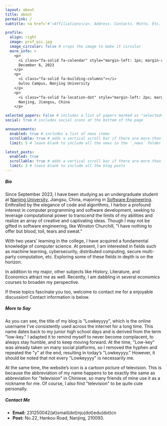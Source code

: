 ```yaml
---
layout: about
title: about
permalink: /
subtitle: <a href='#'>Affiliations</a>. Address. Contacts. Motto. Etc.

profile:
  align: right
  image: prof_pic.jpg
  image_circular: false # crops the image to make it circular
  more_info: >
    <p>
      <i class="fa-solid fa-calendar" style="margin-left: 1px; margin-right: 1px;"></i>
      December 6, 2023
    </p>
    <p>
      <i class="fa-solid fa-building-columns"></i>
      Gulou Campus, Nanjing University
    </p>
    <p>
      <i class="fa-solid fa-location-dot" style="margin-left: 2px; margin-right: 2px;"></i>
      Nanjing, Jiangsu, China
    </p>

selected_papers: False # includes a list of papers marked as "selected={true}"
social: true # includes social icons at the bottom of the page

announcements:
  enabled: true # includes a list of news items
  scrollable: true # adds a vertical scroll bar if there are more than 3 news items
  limit: 5 # leave blank to include all the news in the `_news` folder

latest_posts:
  enabled: true
  scrollable: true # adds a vertical scroll bar if there are more than 3 new posts items
  limit: 3 # leave blank to include all the blog posts
---
```

##### Bio
Since September 2023, I have been studying as an undergraduate student at [Nanjing University](https://www.nju.edu.cn/), Jiangsu, China, majoring in [Software Engineering](https://software.nju.edu.cn/). Enthralled by the elegance of code and algorithms, I harbor a profound interest in computer programming and software development, seeking to leverage computational power to transcend the limits of my abilities and realize an array of creative and captivating ideas. Though I may not be gifted in software engineering, like Winston Churchill, "I have nothing to offer but blood, toil, tears and sweat."

With two years' learning in the college, I have acquired a fundamental knowledge of computer science. At present, I am interested in fields such as machine learning, cybersecurity, distributed computing, secure multi-party computation, etc. Exploring some of these fields in depth is on the horizon.

In addition to my major, other subjects like History, Literature, and Economics attract me as well. Recently, I am dabbling in several economics courses to broaden my perspective.

If these topics fascinate you too, welcome to contact me for a enjoyable discussion! Contact information is below.

##### More to Say
As you can see, the title of my blog is "Lowkeyyyy", which is the online username I’ve consistently used across the internet for a long time. This name dates back to my junior high school days and is derived from the term "low-key." I adapted it to remind myself to never become complacent, to always stay humble, and to keep moving forward. At the time, "Low-key" was already taken on many social platforms, so I removed the hyphen and repeated the "y" at the end, resulting in today’s "Lowkeyyyy." However, it should be noted that not every "Lowkeyyyy" is necessarily me.

At the same time, the website’s icon is a cartoon picture of television. This is because the abbreviation of my name happens to be exactly the same as abbreviation for "television" in Chiniese, so many friends of mine use it as a nickname for me. Of course, I also find "television" to be quite cute personally.

##### Contact Me
- **Email:**  231250042(at)smail(dot)nju(dot)edu(dot)cn
- **Post:**  No.22, Hankou Road, Nanjing, 210093.
